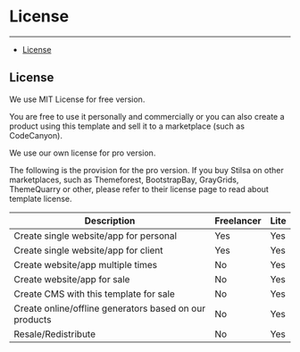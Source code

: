 # License

---

- [License](#license)

<a name="license"></a>

## License
We use MIT License for free version.

You are free to use it personally and commercially or you can also create a product using this template and sell it to a marketplace (such as CodeCanyon).

We use our own license for pro version.

The following is the provision for the pro version. If you buy Stilsa on other marketplaces, such as Themeforest, BootstrapBay, GrayGrids, ThemeQuarry or other, please refer to their license page to read about template license.

<table class="table table-striped">
<thead>
<tr>
<th>Description</th>
<th class="text-center">Freelancer</th>
<th class="text-center">Lite</th>
</tr>
</thead>
<tbody>
<tr>
<td>Create single website/app for personal</td>
<td class="text-center"><div class="badge badge-success">Yes</div></td>
<td class="text-center"><div class="badge badge-success">Yes</div></td>
</tr>
<tr>
<td>Create single website/app for client</td>
<td class="text-center"><div class="badge badge-success">Yes</div></td>
<td class="text-center"><div class="badge badge-success">Yes</div></td>
</tr>
<tr>
<td>Create website/app multiple times</td>
<td class="text-center"><div class="badge badge-danger">No</div></td>
<td class="text-center"><div class="badge badge-success">Yes</div></td>
</tr>
<tr>
<td>Create website/app for sale</td>
<td class="text-center"><div class="badge badge-danger">No</div></td>
<td class="text-center"><div class="badge badge-success">Yes</div></td>
</tr>
<tr>
<td>Create CMS with this template for sale</td>
<td class="text-center"><div class="badge badge-danger">No</div></td>
<td class="text-center"><div class="badge badge-success">Yes</div></td>
</tr>
<tr>
<td>Create online/offline generators based on our products</td>
<td class="text-center"><div class="badge badge-danger">No</div></td>
<td class="text-center"><div class="badge badge-success">Yes</div></td>
</tr>
<tr>
<td>Resale/Redistribute</td>
<td class="text-center"><div class="badge badge-danger">No</div></td>
<td class="text-center"><div class="badge badge-success">Yes</div></td>
</tr>
</tbody>
</table>